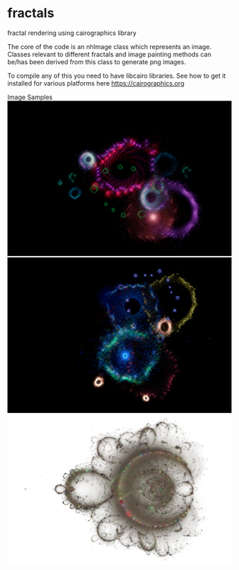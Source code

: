 # fractals
fractal rendering using cairographics library

The core of the code is an nhImage class which represents an image.
Classes relevant to different fractals and image painting methods
can be/has been derived from this class to generate png images.

To compile any of this you need to have libcairo libraries.
See how to get it installed for various platforms here https://cairographics.org

Image Samples
![orbits of 10 random points under mandelbrot rule image 1](gallery/img0.png)
![orbits of 10 random points under mandelbrot rule image 2](gallery/img1.png)
![orbits of large number of random points under mandelbrot rule image 3](gallery/lightlowres.png)

